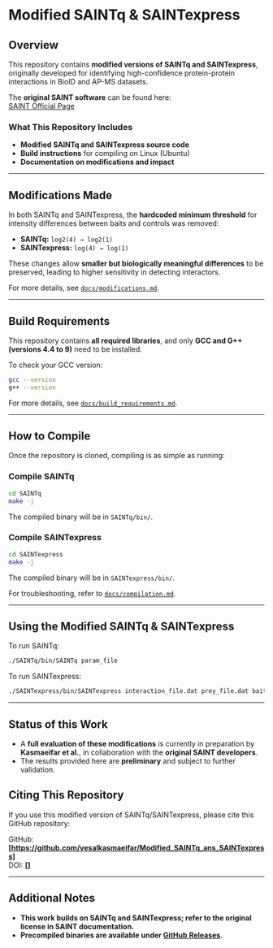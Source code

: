 # **Modified SAINTq & SAINTexpress**

## **Overview**
This repository contains **modified versions of SAINTq and SAINTexpress**, originally developed for identifying high-confidence protein-protein interactions in BioID and AP-MS datasets.

The **original SAINT software** can be found here:  
[SAINT Official Page](https://saint-apms.sourceforge.net/Main.html)

### **What This Repository Includes**
- **Modified SAINTq and SAINTexpress source code**
- **Build instructions** for compiling on Linux (Ubuntu)
- **Documentation on modifications and impact**

---

## **Modifications Made**
In both SAINTq and SAINTexpress, the **hardcoded minimum threshold** for intensity differences between baits and controls was removed:

- **SAINTq:** `log2(4) → log2(1)`
- **SAINTexpress:** `log(4) → log(1)`

These changes allow **smaller but biologically meaningful differences** to be preserved, leading to higher sensitivity in detecting interactors.

For more details, see [`docs/modifications.md`](docs/modifications.md).

---

## **Build Requirements**
This repository contains **all required libraries**, and only **GCC and G++ (versions 4.4 to 9)** need to be installed.

To check your GCC version:
```bash
gcc --version
g++ --version
```
For more details, see [`docs/build_requirements.md`](docs/build_requirements.md).

---

## **How to Compile**
Once the repository is cloned, compiling is as simple as running:

### **Compile SAINTq**
```bash
cd SAINTq
make -j
```
The compiled binary will be in `SAINTq/bin/`.

### **Compile SAINTexpress**
```bash
cd SAINTexpress
make -j
```
The compiled binary will be in `SAINTexpress/bin/`.

For troubleshooting, refer to [`docs/compilation.md`](docs/compilation.md).

---

## **Using the Modified SAINTq & SAINTexpress**
To run SAINTq:
```bash
./SAINTq/bin/SAINTq param_file
```
To run SAINTexpress:
```bash
./SAINTexpress/bin/SAINTexpress interaction_file.dat prey_file.dat bait_file.dat
```

---

## **Status of this Work**
- A **full evaluation of these modifications** is currently in preparation by **Kasmaeifar et al.**, in collaboration with the **original SAINT developers**.
- The results provided here are **preliminary** and subject to further validation.


## **Citing This Repository**
If you use this modified version of SAINTq/SAINTexpress, please cite this GitHub repository:

GitHub: **[https://github.com/vesalkasmaeifar/Modified_SAINTq_ans_SAINTexpress]**  
DOI: **[]**


---

## **Additional Notes**
- **This work builds on SAINTq and SAINTexpress; refer to the original license in SAINT documentation.**
- **Precompiled binaries are available under [GitHub Releases](https://github.com/vesalkasmaeifar/Modified_SAINTq_SAINTexpress/releases/tag/v1.0).**
